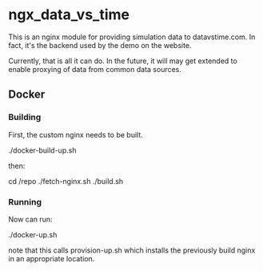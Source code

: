 # ngx_data_vs_time

This is an nginx module for providing simulation data to datavstime.com. In fact, it's the backend used by the demo on the website. 

Currently, that is all it can do. In the future, it will may get extended to enable proxying of data from common data sources.

## Docker

### Building

First, the custom nginx needs to be built.

./docker-build-up.sh

then:

cd /repo
./fetch-nginx.sh
./build.sh

### Running

Now can run:

./docker-up.sh

note that this calls provision-up.sh which installs the previously build nginx in an appropriate location.
